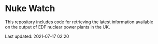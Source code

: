 # Nuke Watch

This repository includes code for retrieving the latest information available on the output of EDF nuclear power plants in the UK.

Last updated: 2021-07-17 02:20